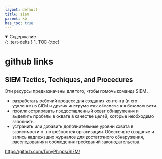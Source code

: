 ```yaml
---
layout: default
title: siem
parent: kb
has_toc: true
---
```

<details open markdown="block">
  <summary>
    Содержание
  </summary>
  {: .text-delta }
1. TOC
{:toc}
</details>

# github links
## SIEM Tactics, Techiques, and Procedures
Эти ресурсы предназначены для того, чтобы помочь команде SIEM...
 - разработать рабочий процесс для создания контента (и его удаления) в SIEM и других инструментах обеспечения безопасности.
 - проиллюстрировать предоставленный охват обнаружения и выделить пробелы в охвате в качестве целей, которые необходимо заполнить.
 - устранить или добавить дополнительные уровни охвата в зависимости от потребностей организации.
Обеспечьте создание и запись надлежащих журналов для достаточного обнаружения, расследования и соблюдения требований законодательства.

<https://github.com/TonyPhipps/SIEM/>
